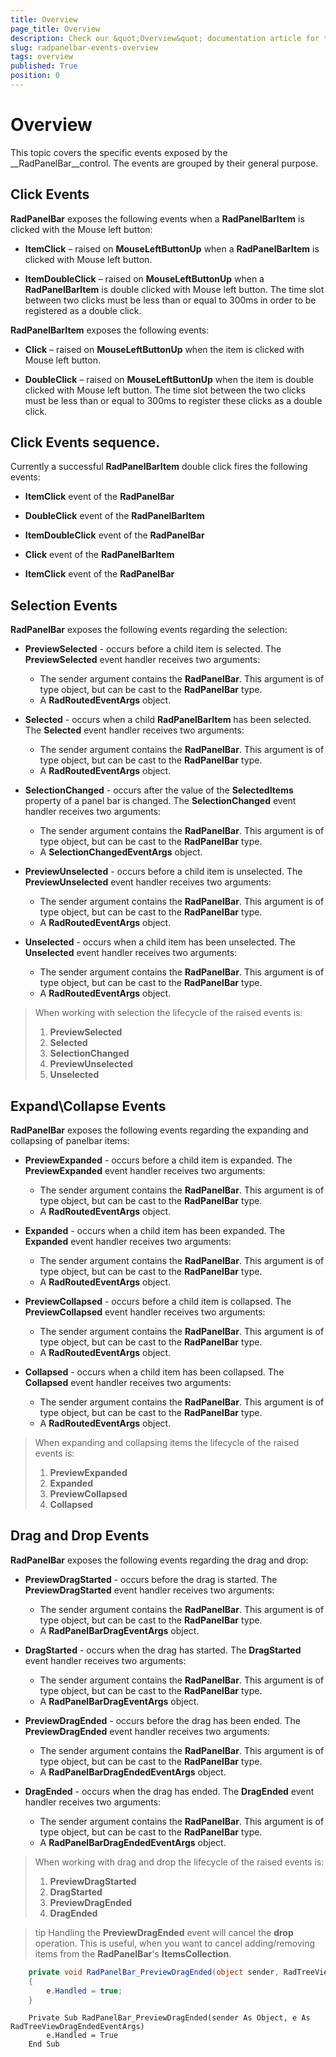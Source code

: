 ```yaml
---
title: Overview
page_title: Overview
description: Check our &quot;Overview&quot; documentation article for the RadPanelBar {{ site.framework_name }} control.
slug: radpanelbar-events-overview
tags: overview
published: True
position: 0
---
```


# Overview

This topic covers the specific events exposed by the __RadPanelBar__control. The events are grouped by their general purpose.	  

## Click Events

__RadPanelBar__ exposes the following events when a __RadPanelBarItem__ is clicked with the Mouse left button:		

* __ItemClick__ – raised on __MouseLeftButtonUp__ when a __RadPanelBarItem__ is clicked with Mouse left button.			

* __ItemDoubleClick__ – raised on __MouseLeftButtonUp__ when a __RadPanelBarItem__ is double clicked with Mouse left button. The time slot between two clicks must be less than or equal to 300ms in order to be registered as a double click.			

__RadPanelBarItem__ exposes the following events:		

* __Click__ – raised on __MouseLeftButtonUp__ when the item is clicked with Mouse left button.			

* __DoubleClick__ – raised on __MouseLeftButtonUp__ when the item is double clicked with Mouse left button. The time slot between the two clicks must be less than or equal to 300ms to register these clicks as a double click. 

## Click Events sequence.  

Currently a successful __RadPanelBarItem__ double click fires the following events:  

* __ItemClick__ event of the __RadPanelBar__

* __DoubleClick__ event of the __RadPanelBarItem__

* __ItemDoubleClick__ event of the __RadPanelBar__

* __Click__ event of the __RadPanelBarItem__

* __ItemClick__ event of the __RadPanelBar__

## Selection Events

__RadPanelBar__ exposes the following events regarding the selection:		

* __PreviewSelected__ - occurs before a child item is selected. The __PreviewSelected__ event handler receives two arguments:			
	* The sender argument contains the __RadPanelBar__. This argument is of type object, but can be cast to the __RadPanelBar__ type.
	* A __RadRoutedEventArgs__ object.				

* __Selected__ - occurs when a child __RadPanelBarItem__ has been selected. The __Selected__ event handler receives two arguments:
	* The sender argument contains the __RadPanelBar__. This argument is of type object, but can be cast to the __RadPanelBar__ type.
	* A __RadRoutedEventArgs__ object.			

* __SelectionChanged__ - occurs after the value of the __SelectedItems__ property of a panel bar is changed. The __SelectionChanged__ event handler receives two arguments:			
	* The sender argument contains the __RadPanelBar__. This argument is of type object, but can be cast to the __RadPanelBar__ type.
	* A __SelectionChangedEventArgs__ object.				

* __PreviewUnselected__ - occurs before a child item is unselected. The __PreviewUnselected__ event handler receives two arguments:
	* The sender argument contains the __RadPanelBar__. This argument is of type object, but can be cast to the __RadPanelBar__ type.
	* A __RadRoutedEventArgs__ object.				

* __Unselected__ - occurs when a child item has been unselected. The __Unselected__ event handler receives two arguments:
	* The sender argument contains the __RadPanelBar__. This argument is of type object, but can be cast to the __RadPanelBar__ type.
	* A __RadRoutedEventArgs__ object.				

>When working with selection the lifecycle of the raised events is:
> 1. __PreviewSelected__
> 2. __Selected__
> 3. __SelectionChanged__
> 4. __PreviewUnselected__
> 5. __Unselected__

## Expand\Collapse Events

__RadPanelBar__ exposes the following events regarding the expanding and collapsing of panelbar items:		

* __PreviewExpanded__ - occurs before a child item is expanded. The __PreviewExpanded__ event handler receives two arguments:
	* The sender argument contains the __RadPanelBar__. This argument is of type object, but can be cast to the __RadPanelBar__ type.
	* A __RadRoutedEventArgs__ object.				

* __Expanded__ - occurs when a child item has been expanded. The __Expanded__ event handler receives two arguments:
	* The sender argument contains the __RadPanelBar__. This argument is of type object, but can be cast to the __RadPanelBar__ type.
	* A __RadRoutedEventArgs__ object.				

* __PreviewCollapsed__ - occurs before a child item is collapsed. The __PreviewCollapsed__ event handler receives two arguments:
	* The sender argument contains the __RadPanelBar__. This argument is of type object, but can be cast to the __RadPanelBar__ type.
	* A __RadRoutedEventArgs__ object.				

* __Collapsed__ - occurs when a child item has been collapsed. The __Collapsed__ event handler receives two arguments:
	* The sender argument contains the __RadPanelBar__. This argument is of type object, but can be cast to the __RadPanelBar__ type.
	* A __RadRoutedEventArgs__ object.					

>When expanding and collapsing items the lifecycle of the raised events is:
> 1. __PreviewExpanded__
> 2. __Expanded__
> 3. __PreviewCollapsed__
> 4. __Collapsed__

## Drag and Drop Events

__RadPanelBar__ exposes the following events regarding the drag and drop:		

* __PreviewDragStarted__ - occurs before the drag is started. The __PreviewDragStarted__ event handler receives two arguments:			
	* The sender argument contains the __RadPanelBar__. This argument is of type object, but can be cast to the __RadPanelBar__ type.
	* A __RadPanelBarDragEventArgs__ object.				

* __DragStarted__ - occurs when the drag has started. The __DragStarted__ event handler receives two arguments:
	* The sender argument contains the __RadPanelBar__. This argument is of type object, but can be cast to the __RadPanelBar__ type.
	* A __RadPanelBarDragEventArgs__ object.			

* __PreviewDragEnded__ - occurs before the drag has been ended. The __PreviewDragEnded__ event handler receives two arguments:
	* The sender argument contains the __RadPanelBar__. This argument is of type object, but can be cast to the __RadPanelBar__ type.
	* A __RadPanelBarDragEndedEventArgs__ object.				

* __DragEnded__ - occurs when the drag has ended. The __DragEnded__ event handler receives two arguments:
	* The sender argument contains the __RadPanelBar__. This argument is of type object, but can be cast to the __RadPanelBar__ type.
	* A __RadPanelBarDragEndedEventArgs__ object.				

>When working with drag and drop the lifecycle of the raised events is:
> 1. __PreviewDragStarted__
> 2. __DragStarted__
> 3. __PreviewDragEnded__
> 4. __DragEnded__

>tip Handling the __PreviewDragEnded__ event will cancel the __drop__ operation. This is useful, when you want to cancel adding/removing items from the __RadPanelBar__'s __ItemsCollection__.		  


```C#
	private void RadPanelBar_PreviewDragEnded(object sender, RadTreeViewDragEndedEventArgs e)
	{
	    e.Handled = true;
	}
```
```VB.NET
	Private Sub RadPanelBar_PreviewDragEnded(sender As Object, e As RadTreeViewDragEndedEventArgs)
	    e.Handled = True
	End Sub
```